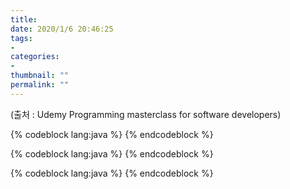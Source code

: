 ```yaml
---
title: 
date: 2020/1/6 20:46:25
tags: 
-
categories: 
-
thumbnail: ""
permalink: ""
---
```


(출처 : Udemy Programming masterclass for software developers)


{% codeblock lang:java %}
{% endcodeblock %}

{% codeblock lang:java %}
{% endcodeblock %}

{% codeblock lang:java %}
{% endcodeblock %}

<!-- excerpt -->
<!-- toc -->